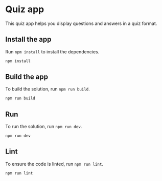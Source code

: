 # Quiz app

This quiz app helps you display questions and answers in a quiz format. 

## Install the app

Run `npm install` to install the dependencies.

```sh
npm install
```

## Build the app

To build the solution, run `npm run build`.

```sh
npm run build
```

## Run

To run the solution, run `npm run dev`.

```bash
npm run dev
```

## Lint

To ensure the code is linted, run `npm run lint`.

```bash
npm run lint
```